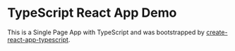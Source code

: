 # TypeScript React App Demo

This is a Single Page App with TypeScript and was bootstrapped by [create-react-app-typescript](https://github.com/wmonk/create-react-app-typescript/).
